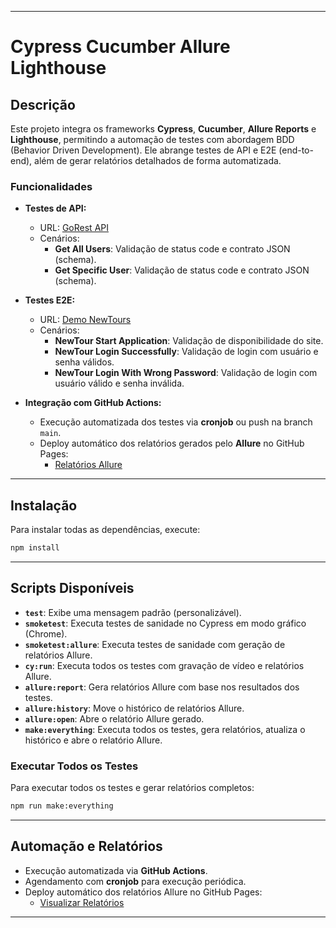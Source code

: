 
---

# Cypress Cucumber Allure Lighthouse

## Descrição
Este projeto integra os frameworks **Cypress**, **Cucumber**, **Allure Reports** e **Lighthouse**, permitindo a automação de testes com abordagem BDD (Behavior Driven Development). Ele abrange testes de API e E2E (end-to-end), além de gerar relatórios detalhados de forma automatizada.

### Funcionalidades
- **Testes de API:**
    - URL: [GoRest API](https://gorest.co.in)
    - Cenários:
        - **Get All Users**: Validação de status code e contrato JSON (schema).
        - **Get Specific User**: Validação de status code e contrato JSON (schema).

- **Testes E2E:**
    - URL: [Demo NewTours](https://demo.guru99.com/test/newtours/)
    - Cenários:
        - **NewTour Start Application**: Validação de disponibilidade do site.
        - **NewTour Login Successfully**: Validação de login com usuário e senha válidos.
        - **NewTour Login With Wrong Password**: Validação de login com usuário válido e senha inválida.

- **Integração com GitHub Actions:**
    - Execução automatizada dos testes via **cronjob** ou push na branch `main`.
    - Deploy automático dos relatórios gerados pelo **Allure** no GitHub Pages:
        - [Relatórios Allure](https://pedrothh.github.io/automation-cypress-api-e2e-example/)

---

## Instalação
Para instalar todas as dependências, execute:
```bash
npm install
```  

---

## Scripts Disponíveis

- **`test`**: Exibe uma mensagem padrão (personalizável).
- **`smoketest`**: Executa testes de sanidade no Cypress em modo gráfico (Chrome).
- **`smoketest:allure`**: Executa testes de sanidade com geração de relatórios Allure.
- **`cy:run`**: Executa todos os testes com gravação de vídeo e relatórios Allure.
- **`allure:report`**: Gera relatórios Allure com base nos resultados dos testes.
- **`allure:history`**: Move o histórico de relatórios Allure.
- **`allure:open`**: Abre o relatório Allure gerado.
- **`make:everything`**: Executa todos os testes, gera relatórios, atualiza o histórico e abre o relatório Allure.

### Executar Todos os Testes
Para executar todos os testes e gerar relatórios completos:
```bash
npm run make:everything
```  

---

## Automação e Relatórios
- Execução automatizada via **GitHub Actions**.
- Agendamento com **cronjob** para execução periódica.
- Deploy automático dos relatórios Allure no GitHub Pages:
    - [Visualizar Relatórios](https://pedrothh.github.io/automation-cypress-api-e2e-example/)

---

